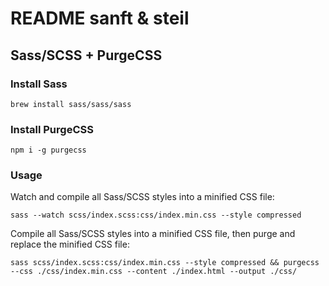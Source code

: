 # README sanft & steil

## Sass/SCSS + PurgeCSS

### Install Sass

```
brew install sass/sass/sass
```

### Install PurgeCSS

```
npm i -g purgecss
```

### Usage

Watch and compile all Sass/SCSS styles into a minified CSS file:

```
sass --watch scss/index.scss:css/index.min.css --style compressed
```

Compile all Sass/SCSS styles into a minified CSS file, then purge and replace the minified CSS file:

```
sass scss/index.scss:css/index.min.css --style compressed && purgecss --css ./css/index.min.css --content ./index.html --output ./css/
```
